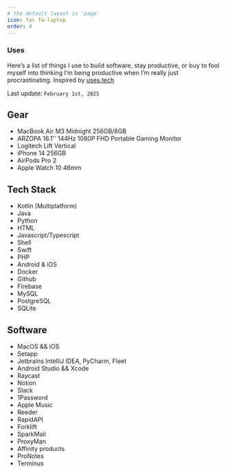 ```yaml
---
# the default layout is 'page'
icon: fas fa-laptop
order: 4
---
```


### Uses

Here’s a list of things I use to build software, stay productive, or buy to fool myself into thinking I’m being productive when I’m really just procrastinating. Inspired by [uses.tech](https://uses.tech)

Last update: `February 1st, 2025`

## Gear

- MacBook Air M3 Midnight 256GB/8GB
- ARZOPA 16.1'' 144Hz 1080P FHD Portable Gaming Monitor
- Logitech Lift Vertical
- iPhone 14 256GB
- AirPods Pro 2
- Apple Watch 10 46mm

## Tech Stack

- Kotlin (Multiplatform)
- Java
- Python
- HTML
- Javascript/Typescript
- Shell
- Swift
- PHP
- Android & iOS
- Docker
- Github
- Firebase
- MySQL
- PostgreSQL
- SQLite

## Software

- MacOS && iOS
- Setapp
- Jetbrains IntelliJ IDEA, PyCharm, Fleet
- Android Studio && Xcode
- Raycast
- Notion
- Slack
- 1Password
- Apple Music
- Reeder
- RapidAPI
- Forklift
- SparkMail
- ProxyMan
- Affinity products
- ProNotes
- Terminus
